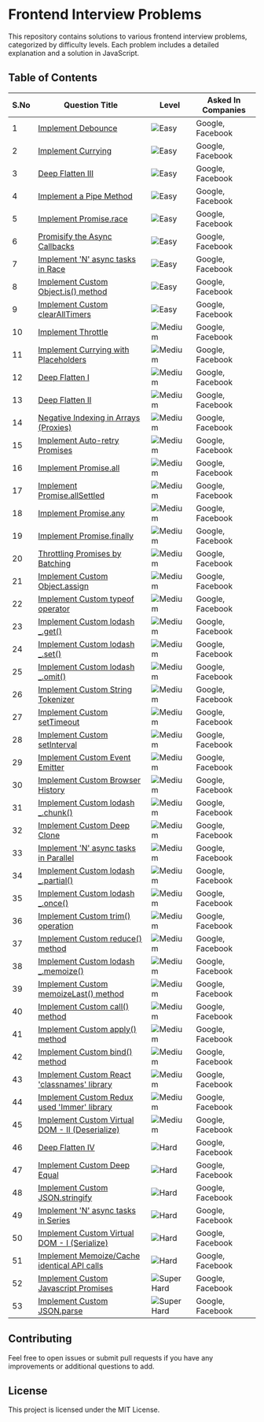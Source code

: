 # Frontend Interview Problems

This repository contains solutions to various frontend interview problems, categorized by difficulty levels. Each problem includes a detailed explanation and a solution in JavaScript.

## Table of Contents

| S.No | Question Title | Level | Asked In Companies |
|------|----------------|-------|--------------------|
| 1 | [Implement Debounce](frontend-Interview-problems/Easy/implement-debounce/question.md) | ![Easy](https://img.shields.io/badge/Level-Easy-brightgreen) | Google, Facebook |
| 2 | [Implement Currying](frontend-Interview-problems/Easy/implement-currying/question.md) | ![Easy](https://img.shields.io/badge/Level-Easy-brightgreen) | Google, Facebook |
| 3 | [Deep Flatten III](frontend-Interview-problems/Easy/deep-flatten-iii/question.md) | ![Easy](https://img.shields.io/badge/Level-Easy-brightgreen) | Google, Facebook |
| 4 | [Implement a Pipe Method](frontend-Interview-problems/Easy/implement-a-pipe-method/question.md) | ![Easy](https://img.shields.io/badge/Level-Easy-brightgreen) | Google, Facebook |
| 5 | [Implement Promise.race](frontend-Interview-problems/Easy/implement-promise-race/question.md) | ![Easy](https://img.shields.io/badge/Level-Easy-brightgreen) | Google, Facebook |
| 6 | [Promisify the Async Callbacks](frontend-Interview-problems/Easy/promisify-the-async-callbacks/question.md) | ![Easy](https://img.shields.io/badge/Level-Easy-brightgreen) | Google, Facebook |
| 7 | [Implement 'N' async tasks in Race](frontend-Interview-problems/Easy/implement-n-async-tasks-in-race/question.md) | ![Easy](https://img.shields.io/badge/Level-Easy-brightgreen) | Google, Facebook |
| 8 | [Implement Custom Object.is() method](frontend-Interview-problems/Easy/implement-custom-object-is-method/question.md) | ![Easy](https://img.shields.io/badge/Level-Easy-brightgreen) | Google, Facebook |
| 9 | [Implement Custom clearAllTimers](frontend-Interview-problems/Easy/implement-custom-clearalltimers/question.md) | ![Easy](https://img.shields.io/badge/Level-Easy-brightgreen) | Google, Facebook |
| 10 | [Implement Throttle](frontend-Interview-problems/Medium/implement-throttle/question.md) | ![Medium](https://img.shields.io/badge/Level-Medium-yellow) | Google, Facebook |
| 11 | [Implement Currying with Placeholders](frontend-Interview-problems/Medium/implement-currying-with-placeholders/question.md) | ![Medium](https://img.shields.io/badge/Level-Medium-yellow) | Google, Facebook |
| 12 | [Deep Flatten I](frontend-Interview-problems/Medium/deep-flatten-i/question.md) | ![Medium](https://img.shields.io/badge/Level-Medium-yellow) | Google, Facebook |
| 13 | [Deep Flatten II](frontend-Interview-problems/Medium/deep-flatten-ii/question.md) | ![Medium](https://img.shields.io/badge/Level-Medium-yellow) | Google, Facebook |
| 14 | [Negative Indexing in Arrays (Proxies)](frontend-Interview-problems/Medium/negative-indexing-in-arrays/question.md) | ![Medium](https://img.shields.io/badge/Level-Medium-yellow) | Google, Facebook |
| 15 | [Implement Auto-retry Promises](frontend-Interview-problems/Medium/implement-auto-retry-promises/question.md) | ![Medium](https://img.shields.io/badge/Level-Medium-yellow) | Google, Facebook |
| 16 | [Implement Promise.all](frontend-Interview-problems/Medium/implement-promise-all/question.md) | ![Medium](https://img.shields.io/badge/Level-Medium-yellow) | Google, Facebook |
| 17 | [Implement Promise.allSettled](frontend-Interview-problems/Medium/implement-promise-allsettled/question.md) | ![Medium](https://img.shields.io/badge/Level-Medium-yellow) | Google, Facebook |
| 18 | [Implement Promise.any](frontend-Interview-problems/Medium/implement-promise-any/question.md) | ![Medium](https://img.shields.io/badge/Level-Medium-yellow) | Google, Facebook |
| 19 | [Implement Promise.finally](frontend-Interview-problems/Medium/implement-promise-finally/question.md) | ![Medium](https://img.shields.io/badge/Level-Medium-yellow) | Google, Facebook |
| 20 | [Throttling Promises by Batching](frontend-Interview-problems/Medium/throttling-promises-by-batching/question.md) | ![Medium](https://img.shields.io/badge/Level-Medium-yellow) | Google, Facebook |
| 21 | [Implement Custom Object.assign](frontend-Interview-problems/Medium/implement-custom-object-assign/question.md) | ![Medium](https://img.shields.io/badge/Level-Medium-yellow) | Google, Facebook |
| 22 | [Implement Custom typeof operator](frontend-Interview-problems/Medium/implement-custom-typeof-operator/question.md) | ![Medium](https://img.shields.io/badge/Level-Medium-yellow) | Google, Facebook |
| 23 | [Implement Custom lodash _.get()](frontend-Interview-problems/Medium/implement-custom-lodash-get/question.md) | ![Medium](https://img.shields.io/badge/Level-Medium-yellow) | Google, Facebook |
| 24 | [Implement Custom lodash _.set()](frontend-Interview-problems/Medium/implement-custom-lodash-set/question.md) | ![Medium](https://img.shields.io/badge/Level-Medium-yellow) | Google, Facebook |
| 25 | [Implement Custom lodash _.omit()](frontend-Interview-problems/Medium/implement-custom-lodash-omit/question.md) | ![Medium](https://img.shields.io/badge/Level-Medium-yellow) | Google, Facebook |
| 26 | [Implement Custom String Tokenizer](frontend-Interview-problems/Medium/implement-custom-string-tokenizer/question.md) | ![Medium](https://img.shields.io/badge/Level-Medium-yellow) | Google, Facebook |
| 27 | [Implement Custom setTimeout](frontend-Interview-problems/Medium/implement-custom-settimeout/question.md) | ![Medium](https://img.shields.io/badge/Level-Medium-yellow) | Google, Facebook |
| 28 | [Implement Custom setInterval](frontend-Interview-problems/Medium/implement-custom-setinterval/question.md) | ![Medium](https://img.shields.io/badge/Level-Medium-yellow) | Google, Facebook |
| 29 | [Implement Custom Event Emitter](frontend-Interview-problems/Medium/implement-custom-event-emitter/question.md) | ![Medium](https://img.shields.io/badge/Level-Medium-yellow) | Google, Facebook |
| 30 | [Implement Custom Browser History](frontend-Interview-problems/Medium/implement-custom-browser-history/question.md) | ![Medium](https://img.shields.io/badge/Level-Medium-yellow) | Google, Facebook |
| 31 | [Implement Custom lodash _.chunk()](frontend-Interview-problems/Medium/implement-custom-lodash-chunk/question.md) | ![Medium](https://img.shields.io/badge/Level-Medium-yellow) | Google, Facebook |
| 32 | [Implement Custom Deep Clone](frontend-Interview-problems/Medium/implement-custom-deep-clone/question.md) | ![Medium](https://img.shields.io/badge/Level-Medium-yellow) | Google, Facebook |
| 33 | [Implement 'N' async tasks in Parallel](frontend-Interview-problems/Medium/implement-n-async-tasks-in-parallel/question.md) | ![Medium](https://img.shields.io/badge/Level-Medium-yellow) | Google, Facebook |
| 34 | [Implement Custom lodash _.partial()](frontend-Interview-problems/Medium/implement-custom-lodash-partial/question.md) | ![Medium](https://img.shields.io/badge/Level-Medium-yellow) | Google, Facebook |
| 35 | [Implement Custom lodash _.once()](frontend-Interview-problems/Medium/implement-custom-lodash-once/question.md) | ![Medium](https://img.shields.io/badge/Level-Medium-yellow) | Google, Facebook |
| 36 | [Implement Custom trim() operation](frontend-Interview-problems/Medium/implement-custom-trim-operation/question.md) | ![Medium](https://img.shields.io/badge/Level-Medium-yellow) | Google, Facebook |
| 37 | [Implement Custom reduce() method](frontend-Interview-problems/Medium/implement-custom-reduce-method/question.md) | ![Medium](https://img.shields.io/badge/Level-Medium-yellow) | Google, Facebook |
| 38 | [Implement Custom lodash _.memoize()](frontend-Interview-problems/Medium/implement-custom-lodash-memoize/question.md) | ![Medium](https://img.shields.io/badge/Level-Medium-yellow) | Google, Facebook |
| 39 | [Implement Custom memoizeLast() method](frontend-Interview-problems/Medium/implement-custom-memoizeLast-method/question.md) | ![Medium](https://img.shields.io/badge/Level-Medium-yellow) | Google, Facebook |
| 40 | [Implement Custom call() method](frontend-Interview-problems/Medium/implement-custom-call-method/question.md) | ![Medium](https://img.shields.io/badge/Level-Medium-yellow) | Google, Facebook |
| 41 | [Implement Custom apply() method](frontend-Interview-problems/Medium/implement-custom-apply-method/question.md) | ![Medium](https://img.shields.io/badge/Level-Medium-yellow) | Google, Facebook |
| 42 | [Implement Custom bind() method](frontend-Interview-problems/Medium/implement-custom-bind-method/question.md) | ![Medium](https://img.shields.io/badge/Level-Medium-yellow) | Google, Facebook |
| 43 | [Implement Custom React 'classnames' library](frontend-Interview-problems/Medium/implement-custom-react-classnames/question.md) | ![Medium](https://img.shields.io/badge/Level-Medium-yellow) | Google, Facebook |
| 44 | [Implement Custom Redux used 'Immer' library](frontend-Interview-problems/Medium/implement-custom-redux-immer/question.md) | ![Medium](https://img.shields.io/badge/Level-Medium-yellow) | Google, Facebook |
| 45 | [Implement Custom Virtual DOM - II (Deserialize)](frontend-Interview-problems/Medium/implement-custom-virtual-dom-deserialize/question.md) | ![Medium](https://img.shields.io/badge/Level-Medium-yellow) | Google, Facebook |
| 46 | [Deep Flatten IV](frontend-Interview-problems/Hard/deep-flatten-iv/question.md) | ![Hard](https://img.shields.io/badge/Level-Hard-orange) | Google, Facebook |
| 47 | [Implement Custom Deep Equal](frontend-Interview-problems/Hard/implement-custom-deep-equal/question.md) | ![Hard](https://img.shields.io/badge/Level-Hard-orange) | Google, Facebook |
| 48 | [Implement Custom JSON.stringify](frontend-Interview-problems/Hard/implement-custom-json-stringify/question.md) | ![Hard](https://img.shields.io/badge/Level-Hard-orange) | Google, Facebook |
| 49 | [Implement 'N' async tasks in Series](frontend-Interview-problems/Hard/implement-n-async-tasks-in-series/question.md) | ![Hard](https://img.shields.io/badge/Level-Hard-orange) | Google, Facebook |
| 50 | [Implement Custom Virtual DOM - I (Serialize)](frontend-Interview-problems/Hard/implement-custom-virtual-dom-serialize/question.md) | ![Hard](https://img.shields.io/badge/Level-Hard-orange) | Google, Facebook |
| 51 | [Implement Memoize/Cache identical API calls](frontend-Interview-problems/Hard/implement-memoize-cache-identical-api-calls/question.md) | ![Hard](https://img.shields.io/badge/Level-Hard-orange) | Google, Facebook |
| 52 | [Implement Custom Javascript Promises](frontend-Interview-problems/Super%20Hard/implement-custom-javascript-promises/question.md) | ![Super Hard](https://img.shields.io/badge/Level-Super%20Hard-red) | Google, Facebook |
| 53 | [Implement Custom JSON.parse](frontend-Interview-problems/Super%20Hard/implement-custom-json-parse/question.md) | ![Super Hard](https://img.shields.io/badge/Level-Super%20Hard-red) | Google, Facebook |

## Contributing
Feel free to open issues or submit pull requests if you have any improvements or additional questions to add.

## License
This project is licensed under the MIT License.
